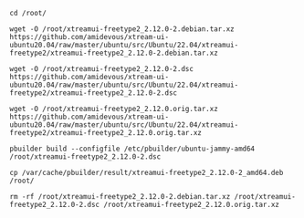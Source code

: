 `cd /root/`

`wget -O /root/xtreamui-freetype2_2.12.0-2.debian.tar.xz https://github.com/amidevous/xtream-ui-ubuntu20.04/raw/master/ubuntu/src/Ubuntu/22.04/xtreamui-freetype2/xtreamui-freetype2_2.12.0-2.debian.tar.xz`

`wget -O /root/xtreamui-freetype2_2.12.0-2.dsc https://github.com/amidevous/xtream-ui-ubuntu20.04/raw/master/ubuntu/src/Ubuntu/22.04/xtreamui-freetype2/xtreamui-freetype2_2.12.0-2.dsc`

`wget -O /root/xtreamui-freetype2_2.12.0.orig.tar.xz https://github.com/amidevous/xtream-ui-ubuntu20.04/raw/master/ubuntu/src/Ubuntu/22.04/xtreamui-freetype2/xtreamui-freetype2_2.12.0.orig.tar.xz`

`pbuilder build --configfile /etc/pbuilder/ubuntu-jammy-amd64 /root/xtreamui-freetype2_2.12.0-2.dsc`

`cp /var/cache/pbuilder/result/xtreamui-freetype2_2.12.0-2_amd64.deb /root/`

`rm -rf /root/xtreamui-freetype2_2.12.0-2.debian.tar.xz /root/xtreamui-freetype2_2.12.0-2.dsc /root/xtreamui-freetype2_2.12.0.orig.tar.xz`


